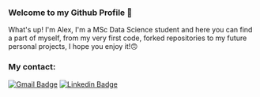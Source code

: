 ### Welcome to my Github Profile 👋 
What's up! I'm Alex, I'm a MSc Data Science student and here you can find a part of myself, from my very first code, forked repositories to my future personal projects, I hope you enjoy it!🙃


### My contact: 
[![Gmail Badge](https://img.shields.io/badge/-algoriv92@gmail.com-c14438?style=flat-square&logo=Gmail&logoColor=white&link=mailto:algoriv92@gmail.com)](mailto:'algoriv92@gmail.com')
[![Linkedin Badge](https://img.shields.io/badge/-Alejandro_Gómez_Rivas-blue?style=flat-square&logo=Linkedin&logoColor=white&link=https://www.linkedin.com/in/alejandrogomezrivas/)](https://www.linkedin.com/in/alejandrogomezrivas/)
